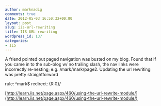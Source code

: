 ```yaml
---
author: marknadig
comments: true
date: 2012-05-03 16:50:32+00:00
layout: post
slug: iis-url-rewriting
title: IIS URL rewriting
wordpress_id: 137
categories:
- IIS
---
```


A friend pointed out paged navigation was busted on my blog. Found that if you came in to the sub-blog w/ no trailing slash, the nav links were incorrectly re-nesting; e.g. /mark/mark/page2. Updating the url rewriting was pretty straightforward

rule: ^mark$
redirect: {R:0}/

[http://learn.iis.net/page.aspx/460/using-the-url-rewrite-module/](http://learn.iis.net/page.aspx/460/using-the-url-rewrite-module/)
